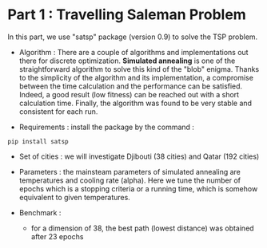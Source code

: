 # Part 1 : Travelling Saleman Problem

In this part, we use "satsp" package (version 0.9) to solve the TSP problem.

- Algorithm : 
There are a couple of algorithms and implementations out there for discrete optimization. **Simulated annealing** is one of the straightforward  algorithm to solve this kind of the "blob" enigma. Thanks to the simplicity of the algorithm and its implementation, a compromise between the time calculation and the performance can be satisfied. Indeed, a good result (low fitness) can be reached out with a short calculation time. Finally, the algorithm was found to be very stable and consistent for each run.  

- Requirements : install the package by the command :

```
pip install satsp
```
- Set of cities : we will investigate Djibouti (38 cities) and Qatar (192 cities)
- Parameters : the mainsteam parameters of simulated annealing are temperatures and cooling rate (alpha). Here we tune the number of epochs which is a stopping criteria or a running time, which is somehow equivalent to given temperatures.   

- Benchmark : 
   - for a dimension of 38, the best path (lowest distance) was obtained after 23  epochs
